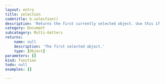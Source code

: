 ```yaml
---
layout: entry
title: selection
codetitle: b.selection()
description: 'Returns the first currently selected object. Use this if you know you only have one selected item and don''t want to deal with an array.'
category: Document
subcategory: Multi-Getters
returns:
    name: null
    description: 'The first selected object.'
    type: [Object]
parameters: []
kind: function
todo: null
examples: []

---
```

